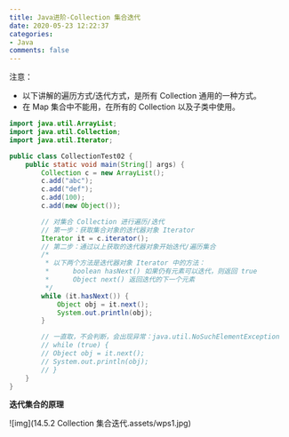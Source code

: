 ```yaml
---
title: Java进阶-Collection 集合迭代
date: 2020-05-23 12:22:37
categories:
- Java
comments: false
---
```


注意：
- 以下讲解的遍历方式/迭代方式，是所有 Collection 通用的一种方式。
- 在 Map 集合中不能用，在所有的 Collection 以及子类中使用。

<!-- more -->

```java
import java.util.ArrayList;
import java.util.Collection;
import java.util.Iterator;

public class CollectionTest02 {
	public static void main(String[] args) {
		Collection c = new ArrayList();
		c.add("abc");
		c.add("def");
		c.add(100);
		c.add(new Object());

		// 对集合 Collection 进行遍历/迭代
		// 第一步：获取集合对象的迭代器对象 Iterator
		Iterator it = c.iterator();
		// 第二步：通过以上获取的迭代器对象开始迭代/遍历集合
		/*
		 * 以下两个方法是迭代器对象 Iterator 中的方法：
		 * 		boolean hasNext() 如果仍有元素可以迭代，则返回 true
		 * 		Object next() 返回迭代的下一个元素
		 */
		while (it.hasNext()) {
			Object obj = it.next();
			System.out.println(obj);
		}

		// 一直取，不会判断，会出现异常：java.util.NoSuchElementException
		// while (true) {
		// Object obj = it.next();
		// System.out.println(obj);
		// }
	}
}
```



**迭代集合的原理**

![img](14.5.2 Collection 集合迭代.assets/wps1.jpg)